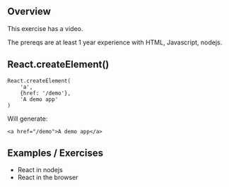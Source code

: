 ## Overview

This exercise has a video.

The prereqs are at least 1 year experience with HTML, Javascript, nodejs.

## React.createElement()

    React.createElement(
        'a',
        {href: '/demo'},
        'A demo app'
    )

Will generate:

    <a href="/demo">A demo app</a>

## Examples / Exercises

- React in nodejs
- React in the browser
